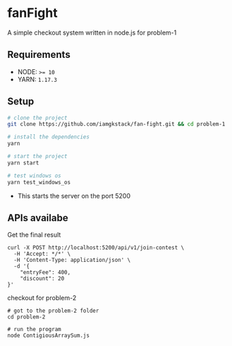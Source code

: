 # fanFight

A simple checkout system written in node.js for problem-1

## Requirements

* NODE: `>= 10`
* YARN: `1.17.3`

## Setup

```bash
# clone the project
git clone https://github.com/iamgkstack/fan-fight.git && cd problem-1

# install the dependencies
yarn

# start the project
yarn start

# test windows os
yarn test_windows_os

```
* This starts the server on the port 5200

## APIs availabe

Get the final result

```curl
curl -X POST http://localhost:5200/api/v1/join-contest \
  -H 'Accept: */*' \
  -H 'Content-Type: application/json' \
  -d '{
    "entryFee": 400,
    "discount": 20
}'
```

checkout for problem-2

```
# got to the problem-2 folder
cd problem-2

# run the program
node ContigiousArraySum.js
```